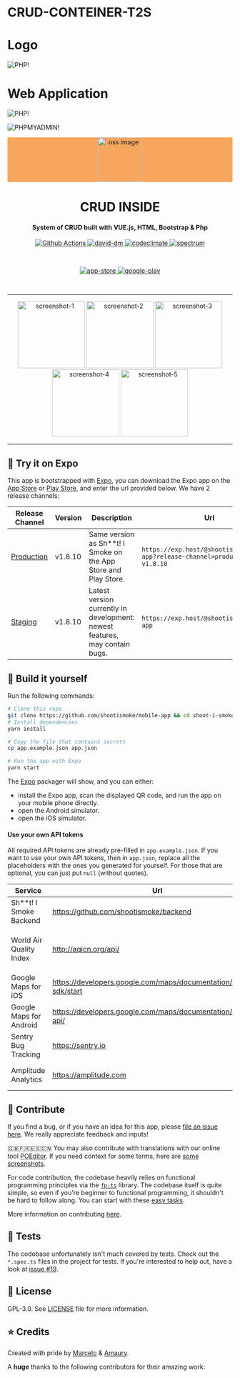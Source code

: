 # CRUD-CONTEINER-T2S

# Logo

![PHP!](https://github.com/Arthur756/INSIDE-CRUD-/blob/022bc5be65720340363074d49d7d095c39f564fc/INSIDE%20LOGO.jpg)


# Web Application

![PHP!](https://github.com/Arthur756/INSIDE-CRUD-/blob/271586be70ea0db750060e0746afb07a65ee39e1/APPLICATION%20WEB%20PICTURE.jpg)


![PHPMYADMIN!](https://installatron.com/images/remote/ss1_phpmyadmin.png)


<p align="center" style="background-color: #F8A65D;">
    <img alt="oss image" src="https://github.com/Arthur756/INSIDE-CRUD-/blob/0dab93ab1ef30f088ad52ef8ad1982476a802595/Ativo%201.png" width="100px">
    <h1 align="center">CRUD INSIDE</h1>
</p>
<h4 align="center">System of CRUD built with VUE.js, HTML, Bootstrap & Php</h4>

<p align="center">
  <a href="https://github.com/shootismoke/mobile-app/actions">
    <img alt="Github Actions" src="https://github.com/shootismoke/mobile-app/workflows/CI/badge.svg" />
  </a>
  <a href="https://david-dm.org/shootismoke/mobile-app">
    <img alt="david-dm" src="https://img.shields.io/david/shootismoke/mobile-app.svg" />
  </a>
  <a href="https://codeclimate.com/github/shootismoke/mobile-app/maintainability">
    <img alt="codeclimate" src="https://api.codeclimate.com/v1/badges/9fc8ebb000978f14b6d0/maintainability" />
  </a>
  <a href="https://spectrum.chat/shootismoke">
    <img alt="spectrum" src="https://withspectrum.github.io/badge/badge.svg" />
  </a>
</p>

<br />

<p align="center">
  <a href="https://itunes.apple.com/us/app/s-i-smoke/id1365605567?mt=8">
    <img alt="app-store" src="https://shootismoke.github.io/assets/images/app-store.png" />
  </a>
  <a href="https://play.google.com/store/apps/details?id=com.shitismoke.app">
    <img alt="google-play" src="https://shootismoke.github.io/assets/images/play-store.png" />
  </a>
</p>

<br />

---

<p align="center">
  <img src="./assets/screenshots/ios/iPhone-X-1.png" alt="screenshot-1" width="150">
  <img src="./assets/screenshots/ios/iPhone-X-2.png" alt="screenshot-2" width="150">
  <img src="./assets/screenshots/ios/iPhone-X-3.png" alt="screenshot-3" width="150">
  <img src="./assets/screenshots/ios/iPhone-X-4.png" alt="screenshot-4" width="150">
  <img src="./assets/screenshots/ios/iPhone-X-5.png" alt="screenshot-5" width="150">
</p>

---

## :iphone: Try it on Expo

This app is bootstrapped with [Expo](https://expo.io), you can download the Expo app on the [App Store](https://itunes.apple.com/us/app/expo-client/id982107779) or [Play Store](https://play.google.com/store/apps/details?id=host.exp.exponent), and enter the url provided below. We have 2 release channels:

| Release Channel                                                                           | Version | Description                                                                 | Url                                                                           |
| ----------------------------------------------------------------------------------------- | ------- | --------------------------------------------------------------------------- | ----------------------------------------------------------------------------- |
| [Production](https://exp.host/@amaurymartiny/shootismoke?release-channel=production-v1.8) | v1.8.10 | Same version as Sh\*\*t! I Smoke on the App Store and Play Store.           | `https://exp.host/@shootismoke/mobile-app?release-channel=production-v1.8.10` |
| [Staging](https://exp.host/@amaurymartiny/shootismoke)                                    | v1.8.10 | Latest version currently in development: newest features, may contain bugs. | `https://exp.host/@shootismoke/mobile-app`                                    |

## :hammer: Build it yourself

Run the following commands:

```bash
# Clone this repo
git clone https://github.com/shootismoke/mobile-app && cd shoot-i-smoke
# Install dependencies
yarn install

# Copy the file that contains secrets
cp app.example.json app.json

# Run the app with Expo
yarn start
```

The [Expo](https://expo.io) packager will show, and you can either:

-   install the Expo app, scan the displayed QR code, and run the app on your mobile phone directly.
-   open the Android simulator.
-   open the iOS simulator.

#### Use your own API tokens

All required API tokens are already pre-filled in `app.example.json`. If you want to use your own API tokens, then in `app.json`, replace all the placeholders with the ones you generated for yourself. For those that are optional, you can just put `null` (without quotes).

| Service                  | Url                                                            | Comments                                                                    |
| ------------------------ | -------------------------------------------------------------- | --------------------------------------------------------------------------- |
| Sh\*\*t! I Smoke Backend | https://github.com/shootismoke/backend                         | Required. Pre-filled with a staging token.                                  |
| World Air Quality Index  | http://aqicn.org/api/                                          | Required. You can use the public one in `app.example.json` for development. |
| Google Maps for iOS      | https://developers.google.com/maps/documentation/ios-sdk/start | Optional in development.                                                    |
| Google Maps for Android  | https://developers.google.com/maps/documentation/android-api/  | Optional in development.                                                    |
| Sentry Bug Tracking      | https://sentry.io                                              | Optional.                                                                   |
| Amplitude Analytics      | https://amplitude.com                                          | Optional. Note: we **never** track PII.                                     |

## :raising_hand: Contribute

If you find a bug, or if you have an idea for this app, please [file an issue here](https://github.com/shootismoke/mobile-app/issues). We really appreciate feedback and inputs!

🇬🇧🇫🇷🇪🇸🇨🇳 You may also contribute with translations with our online tool [POEditor](https://poeditor.com/join/project/iEsj0CSPGX). If you need context for some terms, here are [some screenshots](https://nx1394.your-storageshare.de/s/grS6CZJGapRSH6i).

For code contribution, the codebase heavily relies on functional programming principles via the [`fp-ts`](https://github.com/gcanti/fp-ts) library. The codebase itself is quite simple, so even if you're beginner to functional programming, it shouldn't be hard to follow along. You can start with these [easy tasks](https://github.com/shootismoke/mobile-app/issues?q=is%3Aissue+is%3Aopen+label%3A%22good+first+issue%22).

More information on contributing [here](./CONTRIBUTING.md).

## :microscope: Tests

The codebase unfortunately isn't much covered by tests. Check out the `*.spec.ts` files in the project for tests. If you're interested to help out, have a look at [issue #19](https://github.com/shootismoke/mobile-app/issues/19).

## :newspaper: License

GPL-3.0. See [LICENSE](./LICENSE) file for more information.

## :star: Credits

Created with pride by [Marcelo](http://www.marcelocoelho.cc) & [Amaury](https://amaurym.com).

A **huge** thanks to the following contributors for their amazing work:
